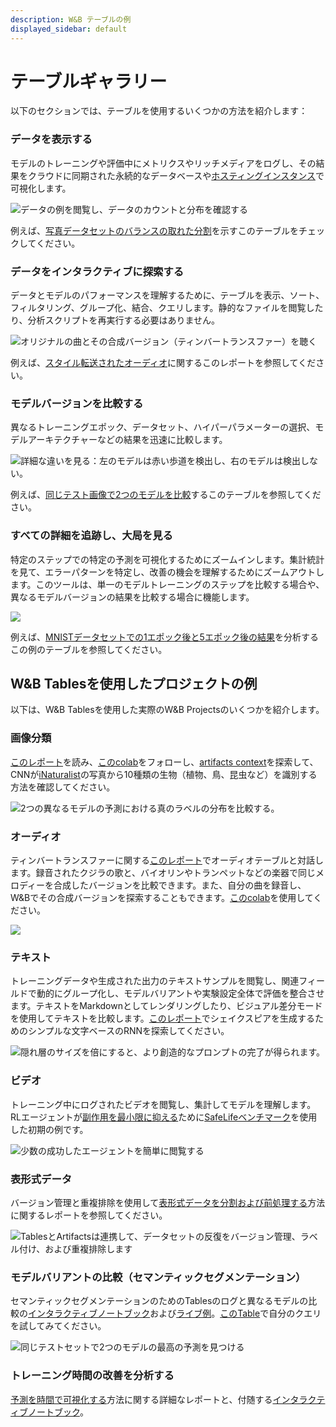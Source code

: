 ```yaml
---
description: W&B テーブルの例
displayed_sidebar: default
---
```


# テーブルギャラリー
以下のセクションでは、テーブルを使用するいくつかの方法を紹介します：

### データを表示する

モデルのトレーニングや評価中にメトリクスやリッチメディアをログし、その結果をクラウドに同期された永続的なデータベースや[ホスティングインスタンス](https://docs.wandb.ai/guides/hosting)で可視化します。

![データの例を閲覧し、データのカウントと分布を確認する](/images/data_vis/tables_see_data.png)

例えば、[写真データセットのバランスの取れた分割](https://wandb.ai/stacey/mendeleev/artifacts/balanced\_data/inat\_80-10-10\_5K/ab79f01e007113280018/files/data\_split.table.json)を示すこのテーブルをチェックしてください。

### データをインタラクティブに探索する

データとモデルのパフォーマンスを理解するために、テーブルを表示、ソート、フィルタリング、グループ化、結合、クエリします。静的なファイルを閲覧したり、分析スクリプトを再実行する必要はありません。

![オリジナルの曲とその合成バージョン（ティンバートランスファー）を聴く](/images/data_vis/explore_data.png)

例えば、[スタイル転送されたオーディオ](https://wandb.ai/stacey/cshanty/reports/Whale2Song-W-B-Tables-for-Audio--Vmlldzo4NDI3NzM)に関するこのレポートを参照してください。

### モデルバージョンを比較する

異なるトレーニングエポック、データセット、ハイパーパラメーターの選択、モデルアーキテクチャーなどの結果を迅速に比較します。

![詳細な違いを見る：左のモデルは赤い歩道を検出し、右のモデルは検出しない。](/images/data_vis/compare_model_versions.png)

例えば、[同じテスト画像で2つのモデルを比較](https://wandb.ai/stacey/evalserver\_answers\_2/artifacts/results/eval\_Daenerys/c2290abd3d7274f00ad8/files/eval\_results.table.json#b6dae62d4f00d31eeebf$eval\_Bob)するこのテーブルを参照してください。

### すべての詳細を追跡し、大局を見る

特定のステップでの特定の予測を可視化するためにズームインします。集計統計を見て、エラーパターンを特定し、改善の機会を理解するためにズームアウトします。このツールは、単一のモデルトレーニングのステップを比較する場合や、異なるモデルバージョンの結果を比較する場合に機能します。

![](/images/data_vis/track_details.png)

例えば、[MNISTデータセットでの1エポック後と5エポック後の結果](https://wandb.ai/stacey/mnist-viz/artifacts/predictions/baseline/d888bc05719667811b23/files/predictions.table.json#7dd0cd845c0edb469dec)を分析するこの例のテーブルを参照してください。

## W&B Tablesを使用したプロジェクトの例
以下は、W&B Tablesを使用した実際のW&B Projectsのいくつかを紹介します。

### 画像分類

[このレポート](https://wandb.ai/stacey/mendeleev/reports/Visualize-Data-for-Image-Classification--VmlldzozNjE3NjA)を読み、[このcolab](https://wandb.me/dsviz-nature-colab)をフォローし、[artifacts context](https://wandb.ai/stacey/mendeleev/artifacts/val\_epoch\_preds/val\_pred\_gawf9z8j/2dcee8fa22863317472b/files/val\_epoch\_res.table.json)を探索して、CNNが[iNaturalist](https://www.inaturalist.org/pages/developers)の写真から10種類の生物（植物、鳥、昆虫など）を識別する方法を確認してください。

![2つの異なるモデルの予測における真のラベルの分布を比較する。](/images/data_vis/image_classification.png)

### オーディオ

ティンバートランスファーに関する[このレポート](https://wandb.ai/stacey/cshanty/reports/Whale2Song-W-B-Tables-for-Audio--Vmlldzo4NDI3NzM)でオーディオテーブルと対話します。録音されたクジラの歌と、バイオリンやトランペットなどの楽器で同じメロディーを合成したバージョンを比較できます。また、自分の曲を録音し、W&Bでその合成バージョンを探索することもできます。[このcolab](http://wandb.me/audio-transfer)を使用してください。

![](/images/data_vis/audio.png)

### テキスト

トレーニングデータや生成された出力のテキストサンプルを閲覧し、関連フィールドで動的にグループ化し、モデルバリアントや実験設定全体で評価を整合させます。テキストをMarkdownとしてレンダリングしたり、ビジュアル差分モードを使用してテキストを比較します。[このレポート](https://wandb.ai/stacey/nlg/reports/Visualize-Text-Data-Predictions--Vmlldzo1NzcwNzY)でシェイクスピアを生成するためのシンプルな文字ベースのRNNを探索してください。

![隠れ層のサイズを倍にすると、より創造的なプロンプトの完了が得られます。](@site/static/images/data_vis/shakesamples.png)

### ビデオ

トレーニング中にログされたビデオを閲覧し、集計してモデルを理解します。RLエージェントが[副作用を最小限に抑える](https://wandb.ai/stacey/saferlife/artifacts/video/videos\_append-spawn/c1f92c6e27fa0725c154/files/video\_examples.table.json)ために[SafeLifeベンチマーク](https://wandb.ai/safelife/v1dot2/benchmark)を使用した初期の例です。

![少数の成功したエージェントを簡単に閲覧する](/images/data_vis/video.png)

### 表形式データ

バージョン管理と重複排除を使用して[表形式データを分割および前処理する](https://wandb.ai/dpaiton/splitting-tabular-data/reports/Tabular-Data-Versioning-and-Deduplication-with-Weights-Biases--VmlldzoxNDIzOTA1)方法に関するレポートを参照してください。

![TablesとArtifactsは連携して、データセットの反復をバージョン管理、ラベル付け、および重複排除します](@site/static/images/data_vis/tabs.png)

### モデルバリアントの比較（セマンティックセグメンテーション）

セマンティックセグメンテーションのためのTablesのログと異なるモデルの比較の[インタラクティブノートブック](https://wandb.me/dsviz-cars-demo)および[ライブ例](https://wandb.ai/stacey/evalserver\_answers\_2/artifacts/results/eval\_Daenerys/c2290abd3d7274f00ad8/files/eval\_results.table.json#a57f8e412329727038c2$eval\_Ada)。[このTable](https://wandb.ai/stacey/evalserver\_answers\_2/artifacts/results/eval\_Daenerys/c2290abd3d7274f00ad8/files/eval\_results.table.json)で自分のクエリを試してみてください。

![同じテストセットで2つのモデルの最高の予測を見つける](/images/data_vis/comparing_model_variants.png)

### トレーニング時間の改善を分析する

[予測を時間で可視化する](https://wandb.ai/stacey/mnist-viz/reports/Visualize-Predictions-over-Time--Vmlldzo1OTQxMTk)方法に関する詳細なレポートと、付随する[インタラクティブノートブック](https://wandb.me/dsviz-mnist-colab)。